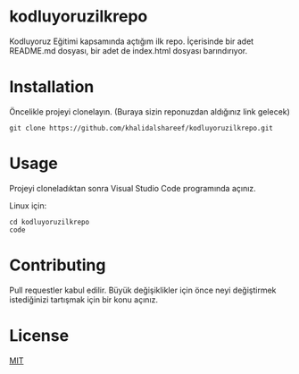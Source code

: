 # kodluyoruzilkrepo
Kodluyoruz Eğitimi kapsamında açtığım ilk repo.
İçerisinde bir adet README.md dosyası, bir adet de index.html dosyası barındırıyor.

# Installation

Öncelikle projeyi clonelayın. (Buraya sizin reponuzdan aldığınız link gelecek)

```
git clone https://github.com/khalidalshareef/kodluyoruzilkrepo.git
```
# Usage

Projeyi cloneladıktan sonra Visual Studio Code programında açınız.

Linux için:

````
cd kodluyoruzilkrepo
code
````

# Contributing

Pull requestler kabul edilir. Büyük değişiklikler için önce neyi değiştirmek istediğinizi tartışmak için bir konu açınız.

# License

[MIT](https://github.com/khalidalshareef/kodluyoruzilkrepo/blob/main/LICENSE)
